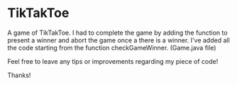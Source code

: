 # TikTakToe
A game of TikTakToe. I had to complete the game by adding the function to present a winner and abort the game once a there is a winner.
I've added all the code starting from the function checkGameWinner. (Game.java file)

Feel free to leave any tips or improvements regarding my piece of code!

Thanks!
